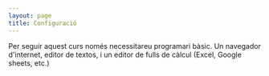 ```yaml
---
layout: page
title: Configuració
---
```


Per seguir aquest curs només necessitareu programari bàsic. Un navegador d'internet, editor de textos, i un editor de fulls de càlcul (Excel, Google sheets, etc.)
